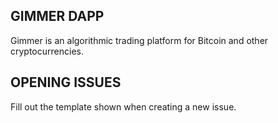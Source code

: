 ## GIMMER DAPP

Gimmer is an algorithmic trading platform for Bitcoin and other cryptocurrencies.

## OPENING ISSUES

Fill out the template shown when creating a new issue.
